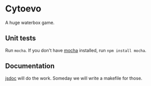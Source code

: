 Cytoevo
=======

A huge waterbox game.

Unit tests
----------

Run `mocha`. If you don't have [mocha](https://github.com/mochajs/mocha)
installed, run `npm install mocha`.

Documentation
-------------

[jsdoc](https://github.com/jsdoc3/jsdoc) will do the work. Someday we will
write a makefile for those.
